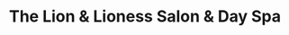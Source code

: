 ---
title: "The Lion & Lioness Salon & Day Spa"
url: /suffolk/the-lion-and-lioness-salon-and-day-spa/
shop: hairdresser
---